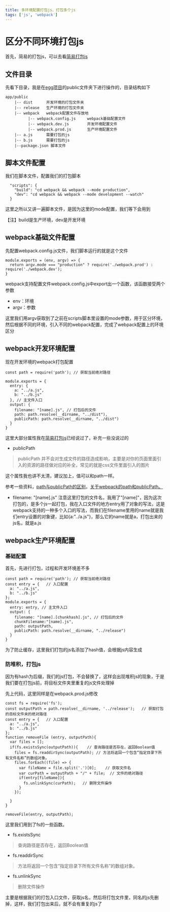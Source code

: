 ```yaml
---
title: 多环境配置打包js、打包多个js
tags: ['js', 'webpack']
---
```


# 区分不同环境打包js
首先，简易的打包js，可以去看[简易打包js](https://muguang146.github.io/2020/03/25/build-js/)

## 文件目录
先看下目录，我是在[egg项目](https://muguang146.github.io/2020/03/24/build-egg/)的public文件夹下进行操作的，目录结构如下
```
app/public
    |-- dist      开发环境的打包文件夹
    |-- release   生产环境的打包文件夹
    |-- webpack   webpack配置文件存放地
          |-- webpack.config.js     webpack基础配置文件
          |-- webpack.dev.js        开发环境配置文件
          |-- webpack.prod.js       生产环境配置文件
    |-- a.js      需要打包的js
    |-- b.js      需要打包的js
    |--package.json 脚本文件
```

## 脚本文件配置
我们在脚本文件，配置我们的打包脚本
```
  "scripts": {
    "build": "cd webpack && webpack --mode production",
    "dev": "cd webpack && webpack --mode development --watch"
  }
```
这里之所以又讲一遍脚本文件，是因为这里的mode配置，我们等下会用到

【注】build是生产环境，dev是开发环境

## webpack基础文件配置
先配置webpack.config.js文件，我们脚本运行的就是这个文件
```
module.exports = (env, argv) => {
  return argv.mode === "production" ? require('./webpack.prod') : require('./webpack.dev');
}
```
webpack支持配置文件webpack.config.js中export出一个函数，该函数接受两个参数

* env：环境
* argv：参数

这里我们用argv获取到了之前在scripts脚本里设置的mode参数，用于区分环境，然后根据不同的环境，引入不同的webpack配置，完成了webpack配置上的环境区分

## webpack开发环境配置
现在开发环境的webpack打包配置
```
const path = require('path'); // 获取当前绝对路径

module.exports = {
  entry: {
    a: "../a.js",
    b: "../b.js"
  }, // 主文件入口
  output: {
    filename: "[name].js", // 打包后的文件
    path: path.resolve(__dirname, "../dist"),
    publicPath: path.resolve(__dirname, "../dist")
  }
}
```
这里大部分属性我在[简易打包js](https://muguang146.github.io/2020/03/25/build-js/)已经说过了，补充一些没说过的

* publicPath
> publicPath 并不会对生成文件的路径造成影响，主要是对你的页面里面引入的资源的路径做对应的补全，常见的就是css文件里面引入的图片

这个属性我也讲不太清，建议加上，值可以和path一样。

参考一些资料，[path与publicPath的区别](https://blog.csdn.net/HeliumLau/article/details/70666433)，[关于webpack的path和publicPath。
](https://www.cnblogs.com/bydzhangxiaowei/p/8972662.html)

* filename: "[name].js"
注意这里打包的文件名，我用了"[name]"，因为这次打包的，是多个js一起打包，我在入口文件的地方entry用了对象的写法，这是webpack支持的一种多个入口的写法，而我们在filename里用的name就是我们entry设置的对象键，比如{a:"../a.js"}，那么它的name就是a，打包出来的js名，就是a.js

## webpack生产环境配置
### 基础配置
首先，先进行打包，过程和开发环境差不多
```
const path = require('path'); // 获取当前绝对路径
const entry = {   // 入口配置
  a: "../a.js",
  b: "../b.js"
};
module.exports = {
  entry: entry, // 主文件入口
  output: {
    filename: "[name].[chunkhash].js", // 打包后的文件
    chunkFilename:"[name].js",
    path: outputPath,
    publicPath: path.resolve(__dirname, "../release")
  }
}
```
为了防止缓存，这里我们打包的js名添加了hash值，会根据js内容生成

### 防堆积，打包js
因为有hash为后缀，我们的js打包，不会替换了，这样会出现堆积js的现象，于是我们要在打包js前，将目标文件夹里重复的js文件处理掉

先上代码，这里同样是在webpack.prod.js修改
```
const fs = require('fs');
const outputPath = path.resolve(__dirname, '../release');   // 获取打包的目标文件夹的绝对路径
const entry = {   // 入口配置
  a: "../a.js",
  b: "../b.js"
};
function removeFile (entry, outputPath){
  var files = [];
  if(fs.existsSync(outputPath)){    // 查询路径是否存在，返回Boolean值
    files = fs.readdirSync(outputPath); // 方法将返回一个包含“指定目录下所有文件名称”的数组对象。
    files.forEach((file) => {
      var fileName = file.split('.')[0];    // 获取文件名
      var curPath = outputPath + "/" + file;  // 文件的绝对路径
      if(entry[fileName]){
        fs.unlinkSync(curPath);   // 删除文件操作
      }
    });

  }
}

removeFile(entry, outputPath);
```
这里我们用到了fs的一些函数。

* fs.existsSync
> 查询路径是否存在，返回Boolean值

* fs.readdirSync

> 方法将返回一个包含“指定目录下所有文件名称”的数组对象。

* fs.unlinkSync

> 删除文件操作

主要是根据我们的打包入口文件，获取js名，然后将打包文件里，同名的js先删掉，这样，我们打包出来后，就不会有重复的js了
